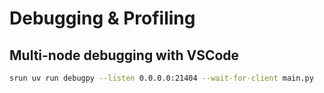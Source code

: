 # Debugging & Profiling

## Multi-node debugging with VSCode

```bash
srun uv run debugpy --listen 0.0.0.0:21404 --wait-for-client main.py
```
